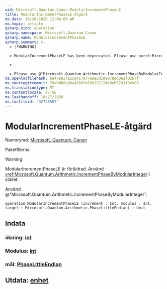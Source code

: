 ```yaml
---
uid: Microsoft.Quantum.Canon.ModularIncrementPhaseLE
title: ModularIncrementPhaseLE-åtgärd
ms.date: 10/26/2020 12:00:00 AM
ms.topic: article
qsharp.kind: operation
qsharp.namespace: Microsoft.Quantum.Canon
qsharp.name: ModularIncrementPhaseLE
qsharp.summary: >-
  > [!WARNING]

  > ModularIncrementPhaseLE has been deprecated. Please use <xref:Microsoft.Quantum.Arithmetic.IncrementPhaseByModularInteger> instead.

  >

  > Please use @"Microsoft.Quantum.Arithmetic.IncrementPhaseByModularInteger".
ms.openlocfilehash: ba47e937a258417a77ebe5d109978ed0e2f0267f
ms.sourcegitcommit: 29e0d88a30e4166fa580132124b0eb57e1f0e986
ms.translationtype: MT
ms.contentlocale: sv-SE
ms.lasthandoff: 10/27/2020
ms.locfileid: "92728587"
---
```

# <a name="modularincrementphasele-operation"></a>ModularIncrementPhaseLE-åtgärd

Namnrymd: [Microsoft. Quantum. Canon](xref:Microsoft.Quantum.Canon)

Paketfilerna [](https://nuget.org/packages/)


> [!WARNING]
> ModularIncrementPhaseLE är föråldrad. Använd <xref:Microsoft.Quantum.Arithmetic.IncrementPhaseByModularInteger> i stället.
>
> Använd @"Microsoft.Quantum.Arithmetic.IncrementPhaseByModularInteger".



```qsharp
operation ModularIncrementPhaseLE (increment : Int, modulus : Int, target : Microsoft.Quantum.Arithmetic.PhaseLittleEndian) : Unit
```


## <a name="input"></a>Indata

### <a name="increment--int"></a>ökning: [int](xref:microsoft.quantum.lang-ref.int)




### <a name="modulus--int"></a>Modulus: [int](xref:microsoft.quantum.lang-ref.int)




### <a name="target--phaselittleendian"></a>mål: [PhaseLittleEndian](xref:Microsoft.Quantum.Arithmetic.PhaseLittleEndian)





## <a name="output--unit"></a>Utdata: [enhet](xref:microsoft.quantum.lang-ref.unit)

